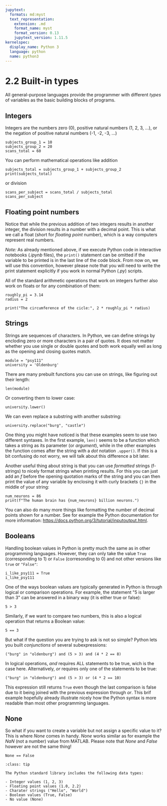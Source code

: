 ```yaml
---
jupytext:
  formats: md:myst
  text_representation:
    extension: .md
    format_name: myst
    format_version: 0.13
    jupytext_version: 1.11.5
kernelspec:
  display_name: Python 3
  language: python
  name: python3
---
```


# 2.2 Built-in types

All general-purpose languages provide the programmer with different *types* of variables as the basic building blocks of programs.

## Integers

Integers are the numbers zero (0), positive natural numbers (1, 2, 3, ...), or the negation of positive natural numbers (-1, -2, -3, ...)

```{code-cell}
subjects_group_1 = 10
subjects_group_2 = 20
scans_total = 60
```

You can perform mathematical operations like addition

```{code-cell}
subjects_total = subjects_group_1 + subjects_group_2
print(subjects_total)
```

or division

```{code-cell}
scans_per_subject = scans_total / subjects_total
scans_per_subject
```

## Floating point numbers

Notice that while the previous addition of two integers results in another integer, the division results in a number with a decimal point. This is what we call a float (short for *floating point* number), which is a way computers represent real numbers.

*Note:* As already mentioned above, if we execute Python code in interactive notebooks (*.ipynb* files), the `print()` statement can be omitted if the variable to be printed is in the last line of the code block. From now on, we will use this convention, however please note that you will need to write the print statement explicitly if you work in normal Python (*.py*) scripts.

All of the standard arithmetic operations that work on integers further also work on floats or for any combination of them:

```{code-cell}
roughly_pi = 3.14
radius = 2

print("The circumference of the cicle:", 2 * roughly_pi * radius)
```

## Strings

Strings are sequences of characters. In Python, we can define strings by encloding zero or more characters in a pair of quotes. It does not matter whether you use single or double quotes and both work equally well as long as the opening and closing quotes match.

```{code-cell}
module = "psy111"
university = 'Oldenburg'
```

There are many prebuilt functions you can use on strings, like figuring out their length:

```{code-cell}
len(module)
```

Or converting them to lower case:

```{code-cell}
university.lower()
```

We can even replace a substring with another substring:

```{code-cell}
university.replace("burg", "castle")
```

One thing you might have noticed is that these examples seem to use two different syntaxes. In the first example, `len()` seems to be a function which takes a string as its parameter (or *argument*), while in the other examples the function comes after the string with a *dot* notation `.upper()`. If this is a bit confusing do not worry, we will talk about this difference a bit later.

Another useful thing about string is that you can use *formatted* strings (f-strings) to nicely format strings when printing results. For this you can just add an *f* before the opening quotation marks of the string and you can then print the value of any variable by enclosing it with curly brackets `{}` in the middle of your string:

```{code-cell}
num_neurons = 86
print(f"The human brain has {num_neurons} billion neurons.")
```

You can also do many more things like formatting the number of decimal points shown for a number. See for example the Python documentation for more information: https://docs.python.org/3/tutorial/inputoutput.html.

## Booleans

Handling boolean values in Python is pretty much the same as in other programming languages. However, they can only take the value `True` (corresponding to 1) or `False` (corresonding to 0) and not other versions like `true` or `"False"`:

```{code-cell}
i_like_psy111 = True
i_like_psy111
```

One of the ways boolean values are typically generated in Python is through logical or comparison operations. For example, the statement "5 is larger than 3" can be answered in a binary way (it is either true or false):

```{code-cell}
5 > 3
```

Similarly, if we want to compare two numbers, this is also a logical operation that returns a Boolean value:

```{code-cell}
5 == 3
```

But what if the question you are trying to ask is not so simple? Python lets you built *conjunctions* of several subexpressions:

```{code-cell}
("burg" in "oldenburg") and (5 > 3) and (4 * 2 == 8)
```

In logical operations, *and* requires ALL statements to be true, wich is the case here. Alternatively, *or* requires only one of the statements to be true:

```{code-cell}
("burg" in "oldenburg") and (5 > 3) or (4 * 2 == 10)
```
This expression still returns `True` even though the last comparison is false due to it being joined with the previous expression through *or*. This brif example hopefully already illustrate nicely how the Python syntax is more readable than most other programming languages.

## None

So what if you want to create a variable but not assign a specific value to it? This is where *None* comes in handy. *None* works similar as for example the *NaN* (not a number) value from MATLAB. Please note that *None* and *False* however are not the same thing!

```{code-cell}
None == False
```

```{admonition} Summary
:class: tip

The Python standard library includes the following data types:

- Integer values (1, 2, 3)
- Floating point values (1.0, 2.2)
- Charater strings ("Hello", "World")
- Boolean values (True, False)
- No value (None)
```